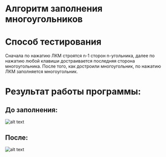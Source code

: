 # Алгоритм заполнения многоугольников
# Способ тестирования
Сначала по нажатию ЛКМ строятся n-1 сторон n-угольника, далее по нажатию любой клавиши достраивается последняя сторона многоугольника.
После того, как достроили многоугольник, по нажатию ЛКМ заполняется многоугольник.
# Результат работы программы:
## До заполнения:
![alt text](https://github.com/levon-avackimyanc/CG-HW-5/blob/wp/lab/before.png)

## После:
![alt text](https://github.com/levon-avackimyanc/CG-HW-5/blob/wp/lab/after.png)
